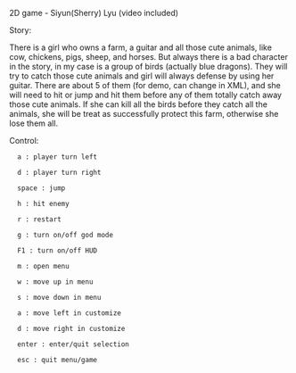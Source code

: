 2D game - Siyun(Sherry) Lyu (video included)

Story: 

  There is a girl who owns a farm, a guitar and all those cute animals, like cow, chickens, 
  pigs, sheep, and horses. But always there	is a bad character in the story, in my case is 
  a group of birds (actually blue dragons). They will try to catch those cute animals and 
  girl will always defense by using her guitar. There are about 5 of them (for demo, can 
  change in XML), and she will need to hit or jump and hit them before any of them totally 
  catch away those cute animals. If she can kill all the birds before they catch all the animals, 
  she will be treat as successfully protect this farm, otherwise she lose them all. 


Control:

	  a : player turn left

	  d : player turn right

	  space : jump

	  h : hit enemy

	  r : restart

	  g : turn on/off god mode

	  F1 : turn on/off HUD

	  m : open menu

	  w : move up in menu

	  s : move down in menu

	  a : move left in customize

	  d : move right in customize

	  enter : enter/quit selection

	  esc : quit menu/game
  
